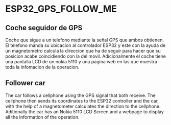 ESP32_GPS_FOLLOW_ME
===================

Coche seguidor de GPS
---------------------

Coche que sigue a un telefono mediante la señal GPS que ambos obtienen. El telefono manda su ubicacion al controlador ESP32 y este con la ayuda de un magnetometro calcula
la direccion que ha de seguir para hacer que su posicion acabe coincidiendo con la del movil. Adicionalmente el coche tiene una pantalla LCD de un nokia 5110 y una pagina web
en las que muestra toda la infomacion de la operacion.

Follower car 
------------

The car follows a cellphone using the GPS signal that both receive. The cellphone then sends its coordinates to the ESP32 controller and the car, with the help of a magnetometer calculates
the direction to the cellphone. Aditionally the car has an Nokia 5110 LCD Screen and a webpage to display all the information of the operation.
